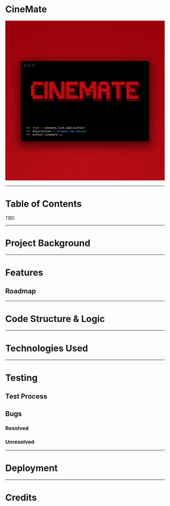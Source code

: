 # CineMate
<img src='assets/readme/img/cover-img.jpg'>

---

# Table of Contents
TBD

---

# Project Background

---

# Features

## Roadmap

---

# Code Structure & Logic

---

# Technologies Used

---

# Testing

## Test Process

## Bugs

### Resolved

### Unresolved

---

# Deployment

---

# Credits